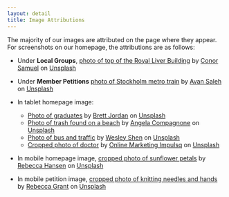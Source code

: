 ```yaml
---
layout: detail
title: Image Attributions
---
```

The majority of our images are attributed on the page where they appear. For screenshots on our homepage, the attributions are as follows: 

* Under **Local Groups**, [photo of top of the Royal Liver Building](https://unsplash.com/photos/91LFdXy0FA0) by [Conor Samuel](https://unsplash.com/@csbphotography) on [Unsplash](https://unsplash.com/)
* Under **Member Petitions** [photo of Stockholm metro train](https://unsplash.com/photos/N8cO7nI_REM) by [Avan Saleh](https://unsplash.com/@van2019) on [Unsplash](https://unsplash.com/)
* In tablet homepage image:

  * [Photo of graduates](https://unsplash.com/photos/kuEMUoDZepY) by [Brett Jordan](https://unsplash.com/@brett_jordan) on [Unsplash](https://unsplash.com/)
  * [Photo of trash found on a beach](https://unsplash.com/photos/g1xoeXbfuTw) by [Angela Compagnone](https://unsplash.com/photos/g1xoeXbfuTw) on [Unsplash](https://unsplash.com/)
  * [Photo of bus and traffic](https://unsplash.com/photos/YgQteT9iFYw) by [Wesley Shen](https://unsplash.com/@wesleyshen) on [Unsplash](https://unsplash.com/)
  * [Cropped photo of doctor](https://unsplash.com/photos/hIgeoQjS_iE_) by [Online Marketing Impulsq](https://unsplash.com/@impulsq) on [Unsplash](https://unsplash.com/)
* In mobile homepage image, [cropped photo of sunflower petals](https://unsplash.com/photos/roUmamxIa6o) by [Rebecca Hansen](https://unsplash.com/@bmarie97) on [Unsplash](https://unsplash.com/)
* In mobile petition image, [cropped photo of knitting needles and hands](https://unsplash.com/photos/9yKVYelj7HA) by [Rebecca Grant](https://unsplash.com/@luandesign) on [Unsplash](https://unsplash.com/)